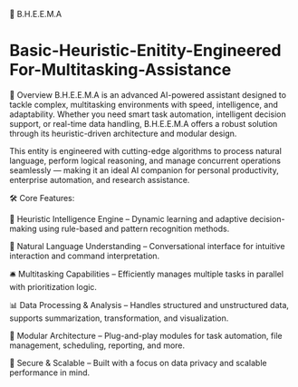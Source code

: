 🧠 B.H.E.E.M.A
# Basic-Heuristic-Enitity-Engineered For-Multitasking-Assistance
📌 Overview
B.H.E.E.M.A is an advanced AI-powered assistant designed to tackle complex, multitasking environments with speed, intelligence, and adaptability. Whether you need smart task automation, intelligent decision support, or real-time data handling, B.H.E.E.M.A offers a robust solution through its heuristic-driven architecture and modular design.

This entity is engineered with cutting-edge algorithms to process natural language, perform logical reasoning, and manage concurrent operations seamlessly — making it an ideal AI companion for personal productivity, enterprise automation, and research assistance.

🛠️ Core Features:

🧠 Heuristic Intelligence Engine – Dynamic learning and adaptive decision-making using rule-based and pattern recognition methods.

💬 Natural Language Understanding – Conversational interface for intuitive interaction and command interpretation.

🛎️ Multitasking Capabilities – Efficiently manages multiple tasks in parallel with prioritization logic.

📊 Data Processing & Analysis – Handles structured and unstructured data, supports summarization, transformation, and visualization.

🧩 Modular Architecture – Plug-and-play modules for task automation, file management, scheduling, reporting, and more.

🔐 Secure & Scalable – Built with a focus on data privacy and scalable performance in mind.
